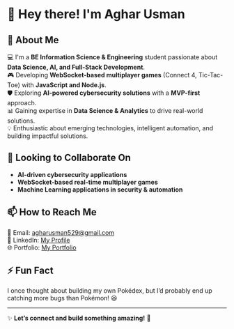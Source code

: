 # 👋 Hey there! I'm Aghar Usman  

## 🚀 About Me  
💻 I'm a **BE Information Science & Engineering** student passionate about **Data Science, AI, and Full-Stack Development**.  
🎮 Developing **WebSocket-based multiplayer games** (Connect 4, Tic-Tac-Toe) with **JavaScript and Node.js**.  
🛡️ Exploring **AI-powered cybersecurity solutions** with a **MVP-first** approach.  
📊 Gaining expertise in **Data Science & Analytics** to drive real-world solutions.   
💡 Enthusiastic about emerging technologies, intelligent automation, and building impactful solutions.

##  🤝 Looking to Collaborate On  
- **AI-driven cybersecurity applications**  
- **WebSocket-based real-time multiplayer games**  
- **Machine Learning applications in security & automation**  


## 📫 How to Reach Me  
📧 Email: [agharusman529@gmail.com](mailto:agharusman529@gmail.com)  
💼 LinkedIn: [My Profile](https://www.linkedin.com/in/aghar-usmankt/)  
🌐 Portfolio: [My Portfolio](https://aghar-usman.github.io/my-portfolio/)  

## ⚡ Fun Fact  
I once thought about building my own Pokédex, but I’d probably end up catching more bugs than Pokémon! 😆

---  

✨ **Let’s connect and build something amazing!** 🚀  
